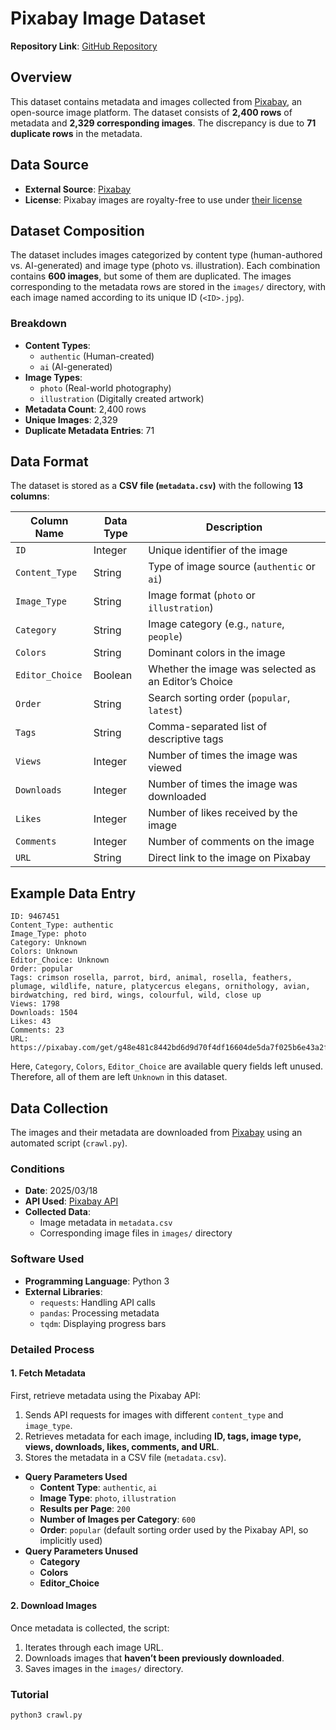 # Pixabay Image Dataset
**Repository Link**: [GitHub Repository](https://github.com/kuiyuanc/ai-capstone-project-1.git)

## Overview
This dataset contains metadata and images collected from [Pixabay](https://pixabay.com), an open-source image platform. The dataset consists of **2,400 rows** of metadata and **2,329 corresponding images**. The discrepancy is due to **71 duplicate rows** in the metadata.

## Data Source
- **External Source**: [Pixabay](https://pixabay.com)
- **License**: Pixabay images are royalty-free to use under [their license](https://pixabay.com/service/terms/)

## Dataset Composition
The dataset includes images categorized by content type (human-authored vs. AI-generated) and image type (photo vs. illustration). Each combination contains **600 images**, but some of them are duplicated.
The images corresponding to the metadata rows are stored in the `images/` directory, with each image named according to its unique ID (`<ID>.jpg`).

### **Breakdown**
- **Content Types**:
  - `authentic` (Human-created)
  - `ai` (AI-generated)
- **Image Types**:
  - `photo` (Real-world photography)
  - `illustration` (Digitally created artwork)
- **Metadata Count**: 2,400 rows
- **Unique Images**: 2,329
- **Duplicate Metadata Entries**: 71

## Data Format
The dataset is stored as a **CSV file (`metadata.csv`)** with the following **13 columns**:

| Column Name      | Data Type | Description |
|-----------------|-----------|-------------|
| `ID`            | Integer   | Unique identifier of the image |
| `Content_Type`  | String    | Type of image source (`authentic` or `ai`) |
| `Image_Type`    | String    | Image format (`photo` or `illustration`) |
| `Category`      | String    | Image category (e.g., `nature`, `people`) |
| `Colors`        | String    | Dominant colors in the image |
| `Editor_Choice` | Boolean   | Whether the image was selected as an Editor’s Choice |
| `Order`         | String    | Search sorting order (`popular`, `latest`) |
| `Tags`          | String    | Comma-separated list of descriptive tags |
| `Views`         | Integer   | Number of times the image was viewed |
| `Downloads`     | Integer   | Number of times the image was downloaded |
| `Likes`         | Integer   | Number of likes received by the image |
| `Comments`      | Integer   | Number of comments on the image |
| `URL`           | String    | Direct link to the image on Pixabay |

## Example Data Entry

```
ID: 9467451
Content_Type: authentic
Image_Type: photo
Category: Unknown
Colors: Unknown
Editor_Choice: Unknown
Order: popular
Tags: crimson rosella, parrot, bird, animal, rosella, feathers, plumage, wildlife, nature, platycercus elegans, ornithology, avian, birdwatching, red bird, wings, colourful, wild, close up
Views: 1798
Downloads: 1504
Likes: 43
Comments: 23
URL: https://pixabay.com/get/g48e481c8442bd6d9d70f4df16604de5da7f025b6e43a2f82e9a62ca297f65e26ce59a569bd906843c0f372d4561d9839ccd5598b6362ca334a26174e0304f5fa_1280.jpg
```
Here, `Category`, `Colors`, `Editor_Choice` are available query fields left unused. Therefore, all of them are left `Unknown` in this dataset.

## Data Collection
The images and their metadata are downloaded from [Pixabay](https://pixabay.com) using an automated script (`crawl.py`).

### Conditions
- **Date**: 2025/03/18
- **API Used**: [Pixabay API](https://pixabay.com/api/docs/)
- **Collected Data**:
  - Image metadata in `metadata.csv`
  - Corresponding image files in `images/` directory

### Software Used
- **Programming Language**: Python 3
- **External Libraries**:
  - `requests`: Handling API calls
  - `pandas`: Processing metadata
  - `tqdm`: Displaying progress bars

### Detailed Process
#### **1. Fetch Metadata**
First, retrieve metadata using the Pixabay API:
1. Sends API requests for images with different `content_type` and `image_type`.
2. Retrieves metadata for each image, including **ID, tags, image type, views, downloads, likes, comments, and URL**.
3. Stores the metadata in a CSV file (`metadata.csv`).

- **Query Parameters Used**
  - **Content Type**: `authentic`, `ai`
  - **Image Type**: `photo`, `illustration`
  - **Results per Page**: `200`
  - **Number of Images per Category**: `600`
  - **Order**: `popular` (default sorting order used by the Pixabay API, so implicitly used)
- **Query Parameters Unused**
  - **Category**
  - **Colors**
  - **Editor_Choice**

#### **2. Download Images**
Once metadata is collected, the script:
1. Iterates through each image URL.
2. Downloads images that **haven’t been previously downloaded**.
3. Saves images in the `images/` directory.

### Tutorial
```bash=
python3 crawl.py
```
